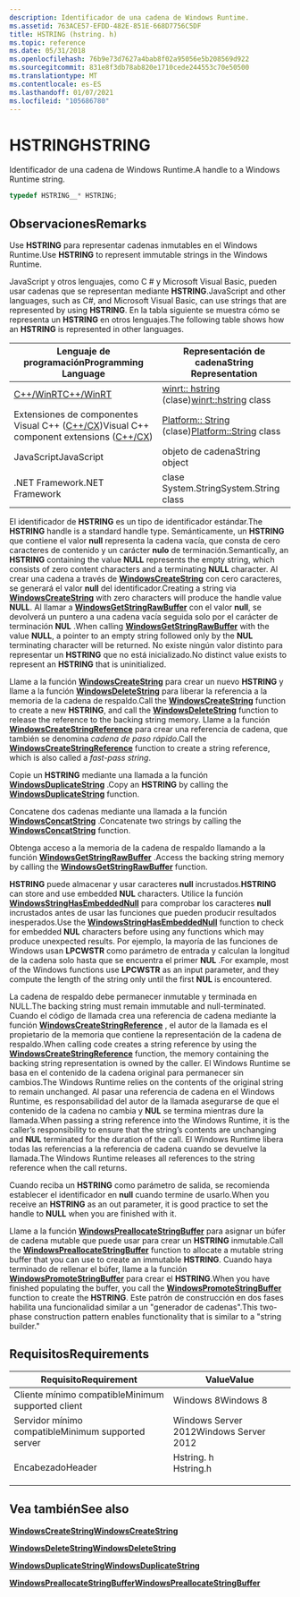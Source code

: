 ```yaml
---
description: Identificador de una cadena de Windows Runtime.
ms.assetid: 763ACE57-EFDD-482E-851E-668D7756C5DF
title: HSTRING (hstring. h)
ms.topic: reference
ms.date: 05/31/2018
ms.openlocfilehash: 76b9e73d7627a4bab8f02a95056e5b208569d922
ms.sourcegitcommit: 831e8f3db78ab820e1710cede244553c70e50500
ms.translationtype: MT
ms.contentlocale: es-ES
ms.lasthandoff: 01/07/2021
ms.locfileid: "105686780"
---
```

# <a name="hstring"></a><span data-ttu-id="d7887-103">HSTRING</span><span class="sxs-lookup"><span data-stu-id="d7887-103">HSTRING</span></span>

<span data-ttu-id="d7887-104">Identificador de una cadena de Windows Runtime.</span><span class="sxs-lookup"><span data-stu-id="d7887-104">A handle to a Windows Runtime string.</span></span>


```C++
typedef HSTRING__* HSTRING;
```



## <a name="remarks"></a><span data-ttu-id="d7887-105">Observaciones</span><span class="sxs-lookup"><span data-stu-id="d7887-105">Remarks</span></span>

<span data-ttu-id="d7887-106">Use **HSTRING** para representar cadenas inmutables en el Windows Runtime.</span><span class="sxs-lookup"><span data-stu-id="d7887-106">Use **HSTRING** to represent immutable strings in the Windows Runtime.</span></span>

<span data-ttu-id="d7887-107">JavaScript y otros lenguajes, como C \# y Microsoft Visual Basic, pueden usar cadenas que se representan mediante **HSTRING**.</span><span class="sxs-lookup"><span data-stu-id="d7887-107">JavaScript and other languages, such as C\#, and Microsoft Visual Basic, can use strings that are represented by using **HSTRING**.</span></span> <span data-ttu-id="d7887-108">En la tabla siguiente se muestra cómo se representa un **HSTRING** en otros lenguajes.</span><span class="sxs-lookup"><span data-stu-id="d7887-108">The following table shows how an **HSTRING** is represented in other languages.</span></span>



| <span data-ttu-id="d7887-109">Lenguaje de programación</span><span class="sxs-lookup"><span data-stu-id="d7887-109">Programming Language</span></span>                                                                    | <span data-ttu-id="d7887-110">Representación de cadena</span><span class="sxs-lookup"><span data-stu-id="d7887-110">String Representation</span></span>                                      |
|-----------------------------------------------------------------------------------------|------------------------------------------------------------|
| [<span data-ttu-id="d7887-111">C++/WinRT</span><span class="sxs-lookup"><span data-stu-id="d7887-111">C++/WinRT</span></span>](/windows/uwp/cpp-and-winrt-apis/intro-to-using-cpp-with-winrt)              | <span data-ttu-id="d7887-112">[winrt:: hstring](/uwp/cpp-ref-for-winrt/hstring) (clase)</span><span class="sxs-lookup"><span data-stu-id="d7887-112">[winrt::hstring](/uwp/cpp-ref-for-winrt/hstring) class</span></span>     |
| <span data-ttu-id="d7887-113">Extensiones de componentes Visual C++ ([C++/CX](/cpp/cppcx/visual-c-language-reference-c-cx))</span><span class="sxs-lookup"><span data-stu-id="d7887-113">Visual C++ component extensions ([C++/CX](/cpp/cppcx/visual-c-language-reference-c-cx))</span></span> | <span data-ttu-id="d7887-114">[Platform:: String](/cpp/cppcx/platform-string-class) (clase)</span><span class="sxs-lookup"><span data-stu-id="d7887-114">[Platform::String](/cpp/cppcx/platform-string-class) class</span></span> |
| <span data-ttu-id="d7887-115">JavaScript</span><span class="sxs-lookup"><span data-stu-id="d7887-115">JavaScript</span></span>                                                                              | <span data-ttu-id="d7887-116">objeto de cadena</span><span class="sxs-lookup"><span data-stu-id="d7887-116">String object</span></span>                                              |
| <span data-ttu-id="d7887-117">.NET Framework</span><span class="sxs-lookup"><span data-stu-id="d7887-117">.NET Framework</span></span>                                                                          | <span data-ttu-id="d7887-118">clase System.String</span><span class="sxs-lookup"><span data-stu-id="d7887-118">System.String class</span></span>                                        |



 

<span data-ttu-id="d7887-119">El identificador de **HSTRING** es un tipo de identificador estándar.</span><span class="sxs-lookup"><span data-stu-id="d7887-119">The **HSTRING** handle is a standard handle type.</span></span> <span data-ttu-id="d7887-120">Semánticamente, un **HSTRING** que contiene el valor **null** representa la cadena vacía, que consta de cero caracteres de contenido y un carácter **nulo** de terminación.</span><span class="sxs-lookup"><span data-stu-id="d7887-120">Semantically, an **HSTRING** containing the value **NULL** represents the empty string, which consists of zero content characters and a terminating **NULL** character.</span></span> <span data-ttu-id="d7887-121">Al crear una cadena a través de [**WindowsCreateString**](/windows/win32/api/winstring/nf-winstring-windowscreatestring) con cero caracteres, se generará el valor **null** del identificador.</span><span class="sxs-lookup"><span data-stu-id="d7887-121">Creating a string via [**WindowsCreateString**](/windows/win32/api/winstring/nf-winstring-windowscreatestring) with zero characters will produce the handle value **NULL**.</span></span> <span data-ttu-id="d7887-122">Al llamar a [**WindowsGetStringRawBuffer**](/windows/win32/api/winstring/nf-winstring-windowsgetstringrawbuffer) con el valor **null**, se devolverá un puntero a una cadena vacía seguida solo por el carácter de terminación **NUL** .</span><span class="sxs-lookup"><span data-stu-id="d7887-122">When calling [**WindowsGetStringRawBuffer**](/windows/win32/api/winstring/nf-winstring-windowsgetstringrawbuffer) with the value **NULL**, a pointer to an empty string followed only by the **NUL** terminating character will be returned.</span></span> <span data-ttu-id="d7887-123">No existe ningún valor distinto para representar un **HSTRING** que no está inicializado.</span><span class="sxs-lookup"><span data-stu-id="d7887-123">No distinct value exists to represent an **HSTRING** that is uninitialized.</span></span>

<span data-ttu-id="d7887-124">Llame a la función [**WindowsCreateString**](/windows/win32/api/winstring/nf-winstring-windowscreatestring) para crear un nuevo **HSTRING** y llame a la función [**WindowsDeleteString**](/windows/win32/api/winstring/nf-winstring-windowsdeletestring) para liberar la referencia a la memoria de la cadena de respaldo.</span><span class="sxs-lookup"><span data-stu-id="d7887-124">Call the [**WindowsCreateString**](/windows/win32/api/winstring/nf-winstring-windowscreatestring) function to create a new **HSTRING**, and call the [**WindowsDeleteString**](/windows/win32/api/winstring/nf-winstring-windowsdeletestring) function to release the reference to the backing string memory.</span></span> <span data-ttu-id="d7887-125">Llame a la función [**WindowsCreateStringReference**](/windows/win32/api/winstring/nf-winstring-windowscreatestringreference) para crear una referencia de cadena, que también se denomina *cadena de paso rápido*.</span><span class="sxs-lookup"><span data-stu-id="d7887-125">Call the [**WindowsCreateStringReference**](/windows/win32/api/winstring/nf-winstring-windowscreatestringreference) function to create a string reference, which is also called a *fast-pass string*.</span></span>

<span data-ttu-id="d7887-126">Copie un **HSTRING** mediante una llamada a la función [**WindowsDuplicateString**](/windows/win32/api/winstring/nf-winstring-windowsduplicatestring) .</span><span class="sxs-lookup"><span data-stu-id="d7887-126">Copy an **HSTRING** by calling the [**WindowsDuplicateString**](/windows/win32/api/winstring/nf-winstring-windowsduplicatestring) function.</span></span>

<span data-ttu-id="d7887-127">Concatene dos cadenas mediante una llamada a la función [**WindowsConcatString**](/windows/win32/api/winstring/nf-winstring-windowsconcatstring) .</span><span class="sxs-lookup"><span data-stu-id="d7887-127">Concatenate two strings by calling the [**WindowsConcatString**](/windows/win32/api/winstring/nf-winstring-windowsconcatstring) function.</span></span>

<span data-ttu-id="d7887-128">Obtenga acceso a la memoria de la cadena de respaldo llamando a la función [**WindowsGetStringRawBuffer**](/windows/win32/api/winstring/nf-winstring-windowsgetstringrawbuffer) .</span><span class="sxs-lookup"><span data-stu-id="d7887-128">Access the backing string memory by calling the [**WindowsGetStringRawBuffer**](/windows/win32/api/winstring/nf-winstring-windowsgetstringrawbuffer) function.</span></span>

<span data-ttu-id="d7887-129">**HSTRING** puede almacenar y usar caracteres **null** incrustados.</span><span class="sxs-lookup"><span data-stu-id="d7887-129">**HSTRING** can store and use embedded **NUL** characters.</span></span> <span data-ttu-id="d7887-130">Utilice la función [**WindowsStringHasEmbeddedNull**](/windows/win32/api/winstring/nf-winstring-windowsstringhasembeddednull) para comprobar los caracteres **null** incrustados antes de usar las funciones que pueden producir resultados inesperados.</span><span class="sxs-lookup"><span data-stu-id="d7887-130">Use the [**WindowsStringHasEmbeddedNull**](/windows/win32/api/winstring/nf-winstring-windowsstringhasembeddednull) function to check for embedded **NUL** characters before using any functions which may produce unexpected results.</span></span> <span data-ttu-id="d7887-131">Por ejemplo, la mayoría de las funciones de Windows usan **LPCWSTR** como parámetro de entrada y calculan la longitud de la cadena solo hasta que se encuentra el primer **NUL** .</span><span class="sxs-lookup"><span data-stu-id="d7887-131">For example, most of the Windows functions use **LPCWSTR** as an input parameter, and they compute the length of the string only until the first **NUL** is encountered.</span></span>

<span data-ttu-id="d7887-132">La cadena de respaldo debe permanecer inmutable y terminada en NULL.</span><span class="sxs-lookup"><span data-stu-id="d7887-132">The backing string must remain immutable and null-terminated.</span></span> <span data-ttu-id="d7887-133">Cuando el código de llamada crea una referencia de cadena mediante la función [**WindowsCreateStringReference**](/windows/win32/api/winstring/nf-winstring-windowscreatestringreference) , el autor de la llamada es el propietario de la memoria que contiene la representación de la cadena de respaldo.</span><span class="sxs-lookup"><span data-stu-id="d7887-133">When calling code creates a string reference by using the [**WindowsCreateStringReference**](/windows/win32/api/winstring/nf-winstring-windowscreatestringreference) function, the memory containing the backing string representation is owned by the caller.</span></span> <span data-ttu-id="d7887-134">El Windows Runtime se basa en el contenido de la cadena original para permanecer sin cambios.</span><span class="sxs-lookup"><span data-stu-id="d7887-134">The Windows Runtime relies on the contents of the original string to remain unchanged.</span></span> <span data-ttu-id="d7887-135">Al pasar una referencia de cadena en el Windows Runtime, es responsabilidad del autor de la llamada asegurarse de que el contenido de la cadena no cambia y **NUL** se termina mientras dure la llamada.</span><span class="sxs-lookup"><span data-stu-id="d7887-135">When passing a string reference into the Windows Runtime, it is the caller’s responsibility to ensure that the string’s contents are unchanging and **NUL** terminated for the duration of the call.</span></span> <span data-ttu-id="d7887-136">El Windows Runtime libera todas las referencias a la referencia de cadena cuando se devuelve la llamada.</span><span class="sxs-lookup"><span data-stu-id="d7887-136">The Windows Runtime releases all references to the string reference when the call returns.</span></span>

<span data-ttu-id="d7887-137">Cuando reciba un **HSTRING** como parámetro de salida, se recomienda establecer el identificador en **null** cuando termine de usarlo.</span><span class="sxs-lookup"><span data-stu-id="d7887-137">When you receive an **HSTRING** as an out parameter, it is good practice to set the handle to **NULL** when you are finished with it.</span></span>

<span data-ttu-id="d7887-138">Llame a la función [**WindowsPreallocateStringBuffer**](/windows/win32/api/winstring/nf-winstring-windowspreallocatestringbuffer) para asignar un búfer de cadena mutable que puede usar para crear un **HSTRING** inmutable.</span><span class="sxs-lookup"><span data-stu-id="d7887-138">Call the [**WindowsPreallocateStringBuffer**](/windows/win32/api/winstring/nf-winstring-windowspreallocatestringbuffer) function to allocate a mutable string buffer that you can use to create an immutable **HSTRING**.</span></span> <span data-ttu-id="d7887-139">Cuando haya terminado de rellenar el búfer, llame a la función [**WindowsPromoteStringBuffer**](/windows/win32/api/winstring/nf-winstring-windowspromotestringbuffer) para crear el **HSTRING**.</span><span class="sxs-lookup"><span data-stu-id="d7887-139">When you have finished populating the buffer, you call the [**WindowsPromoteStringBuffer**](/windows/win32/api/winstring/nf-winstring-windowspromotestringbuffer) function to create the **HSTRING**.</span></span> <span data-ttu-id="d7887-140">Este patrón de construcción en dos fases habilita una funcionalidad similar a un "generador de cadenas".</span><span class="sxs-lookup"><span data-stu-id="d7887-140">This two-phase construction pattern enables functionality that is similar to a "string builder."</span></span>

## <a name="requirements"></a><span data-ttu-id="d7887-141">Requisitos</span><span class="sxs-lookup"><span data-stu-id="d7887-141">Requirements</span></span>



| <span data-ttu-id="d7887-142">Requisito</span><span class="sxs-lookup"><span data-stu-id="d7887-142">Requirement</span></span> | <span data-ttu-id="d7887-143">Value</span><span class="sxs-lookup"><span data-stu-id="d7887-143">Value</span></span> |
|-------------------------------------|--------------------------------------------------------------------------------------|
| <span data-ttu-id="d7887-144">Cliente mínimo compatible</span><span class="sxs-lookup"><span data-stu-id="d7887-144">Minimum supported client</span></span><br/> | <span data-ttu-id="d7887-145">Windows 8</span><span class="sxs-lookup"><span data-stu-id="d7887-145">Windows 8</span></span><br/>                                                                 |
| <span data-ttu-id="d7887-146">Servidor mínimo compatible</span><span class="sxs-lookup"><span data-stu-id="d7887-146">Minimum supported server</span></span><br/> | <span data-ttu-id="d7887-147">Windows Server 2012</span><span class="sxs-lookup"><span data-stu-id="d7887-147">Windows Server 2012</span></span><br/>                                                       |
| <span data-ttu-id="d7887-148">Encabezado</span><span class="sxs-lookup"><span data-stu-id="d7887-148">Header</span></span><br/>                   | <dl> <span data-ttu-id="d7887-149"><dt>Hstring. h</dt></span><span class="sxs-lookup"><span data-stu-id="d7887-149"><dt>Hstring.h</dt></span></span> </dl> |



## <a name="see-also"></a><span data-ttu-id="d7887-150">Vea también</span><span class="sxs-lookup"><span data-stu-id="d7887-150">See also</span></span>

<dl> <span data-ttu-id="d7887-151"><dt>


</dt> <dt></span><span class="sxs-lookup"><span data-stu-id="d7887-151"><dt>


</dt> <dt></span></span>

[<span data-ttu-id="d7887-152">**WindowsCreateString**</span><span class="sxs-lookup"><span data-stu-id="d7887-152">**WindowsCreateString**</span></span>](/windows/win32/api/winstring/nf-winstring-windowscreatestring)
</dt> <dt>

[<span data-ttu-id="d7887-153">**WindowsDeleteString**</span><span class="sxs-lookup"><span data-stu-id="d7887-153">**WindowsDeleteString**</span></span>](/windows/win32/api/winstring/nf-winstring-windowsdeletestring)
</dt> <dt>

[<span data-ttu-id="d7887-154">**WindowsDuplicateString**</span><span class="sxs-lookup"><span data-stu-id="d7887-154">**WindowsDuplicateString**</span></span>](/windows/win32/api/winstring/nf-winstring-windowsduplicatestring)
</dt> <dt>

[<span data-ttu-id="d7887-155">**WindowsPreallocateStringBuffer**</span><span class="sxs-lookup"><span data-stu-id="d7887-155">**WindowsPreallocateStringBuffer**</span></span>](/windows/win32/api/winstring/nf-winstring-windowspreallocatestringbuffer)
</dt> </dl>

 

 
